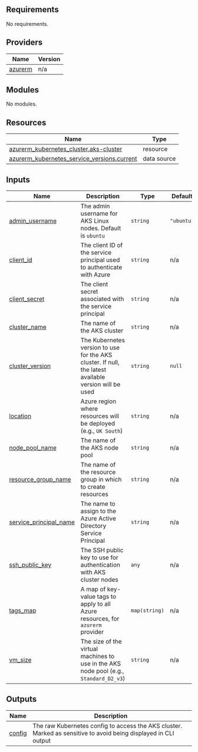 <!-- BEGIN_TF_DOCS -->
## Requirements

No requirements.

## Providers

| Name | Version |
|------|---------|
| <a name="provider_azurerm"></a> [azurerm](#provider\_azurerm) | n/a |

## Modules

No modules.

## Resources

| Name | Type |
|------|------|
| [azurerm_kubernetes_cluster.aks-cluster](https://registry.terraform.io/providers/hashicorp/azurerm/latest/docs/resources/kubernetes_cluster) | resource |
| [azurerm_kubernetes_service_versions.current](https://registry.terraform.io/providers/hashicorp/azurerm/latest/docs/data-sources/kubernetes_service_versions) | data source |

## Inputs

| Name | Description | Type | Default | Required |
|------|-------------|------|---------|:--------:|
| <a name="input_admin_username"></a> [admin\_username](#input\_admin\_username) | The admin username for AKS Linux nodes. Default is `ubuntu` | `string` | `"ubuntu"` | no |
| <a name="input_client_id"></a> [client\_id](#input\_client\_id) | The client ID of the service principal used to authenticate with Azure | `string` | n/a | yes |
| <a name="input_client_secret"></a> [client\_secret](#input\_client\_secret) | The client secret associated with the service principal | `string` | n/a | yes |
| <a name="input_cluster_name"></a> [cluster\_name](#input\_cluster\_name) | The name of the AKS cluster | `string` | n/a | yes |
| <a name="input_cluster_version"></a> [cluster\_version](#input\_cluster\_version) | The Kubernetes version to use for the AKS cluster. If null, the latest available version will be used | `string` | `null` | no |
| <a name="input_location"></a> [location](#input\_location) | Azure region where resources will be deployed (e.g., `UK South`) | `string` | n/a | yes |
| <a name="input_node_pool_name"></a> [node\_pool\_name](#input\_node\_pool\_name) | The name of the AKS node pool | `string` | n/a | yes |
| <a name="input_resource_group_name"></a> [resource\_group\_name](#input\_resource\_group\_name) | The name of the resource group in which to create resources | `string` | n/a | yes |
| <a name="input_service_principal_name"></a> [service\_principal\_name](#input\_service\_principal\_name) | The name to assign to the Azure Active Directory Service Principal | `string` | n/a | yes |
| <a name="input_ssh_public_key"></a> [ssh\_public\_key](#input\_ssh\_public\_key) | The SSH public key to use for authentication with AKS cluster nodes | `any` | n/a | yes |
| <a name="input_tags_map"></a> [tags\_map](#input\_tags\_map) | A map of key-value tags to apply to all Azure resources, for `azurerm` provider | `map(string)` | n/a | yes |
| <a name="input_vm_size"></a> [vm\_size](#input\_vm\_size) | The size of the virtual machines to use in the AKS node pool (e.g., `Standard_D2_v3`) | `string` | n/a | yes |

## Outputs

| Name | Description |
|------|-------------|
| <a name="output_config"></a> [config](#output\_config) | The raw Kubernetes config to access the AKS cluster. Marked as sensitive to avoid being displayed in CLI output |
<!-- END_TF_DOCS -->